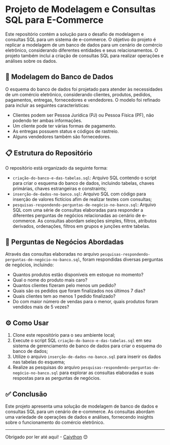 # Projeto de Modelagem e Consultas SQL para E-Commerce

Este repositório contém a solução para o desafio de modelagem e consultas SQL para um sistema de e-commerce. O objetivo do projeto é replicar a modelagem de um banco de dados para um cenário de comércio eletrônico, considerando diferentes entidades e seus relacionamentos. O projeto também inclui a criação de consultas SQL para realizar operações e análises sobre os dados.

## 🎲 Modelagem do Banco de Dados

O esquema do banco de dados foi projetado para atender às necessidades de um comércio eletrônico, considerando clientes, produtos, pedidos, pagamentos, entregas, fornecedores e vendedores. O modelo foi refinado para incluir as seguintes características:

- Clientes podem ser Pessoa Jurídica (PJ) ou Pessoa Física (PF), não podendo ter ambas informações.
- Um cliente pode ter várias formas de pagamento.
- As entregas possuem status e códigos de rastreio.
- Alguns vendedores também são fornecedores.

## 📋 Estrutura do Repositório

O repositório está organizado da seguinte forma:

- `criação-do-banco-e-das-tabelas.sql`: Arquivo SQL contendo o script para criar o esquema do banco de dados, incluindo tabelas, chaves primárias, chaves estrangeiras e constraints;
- `inserção-de-dados-no-banco.sql`: Arquivo SQL com código para inserção de valores fictícios afim de realizar testes com consultas;
- `pesquisas-respondendo-perguntas-de-negócio-no-banco.sql`: Arquivo SQL com uma série de consultas elaboradas para responder a diferentes perguntas de negócios relacionadas ao cenário de e-commerce. As consultas abordam seleções simples, filtros, atributos derivados, ordenações, filtros em grupos e junções entre tabelas.

## 💼 Perguntas de Negócios Abordadas

Através das consultas elaboradas no arquivo `pesquisas-respondendo-perguntas-de-negócio-no-banco.sql`, foram respondidas diversas perguntas de negócios, incluindo:

- Quantos produtos estão disponíveis em estoque no momento?
- Qual o nome do produto mais caro?
- Quantos clientes fizeram pelo menos um pedido?
- Quais são os pedidos que foram finalizados nos últimos 7 dias?
- Quais clientes tem ao menos 1 pedido finalizado?
- Do com maior número de vendas para o menor, quais produtos foram vendidos mais de 5 vezes?

## ⚙️ Como Usar

1. Clone este repositório para o seu ambiente local;
2. Execute o script SQL `criação-do-banco-e-das-tabelas.sql` em seu sistema de gerenciamento de banco de dados para criar o esquema do banco de dados;
3. Utilize o arquivo `inserção-de-dados-no-banco.sql` para inserir os dados nas tabelas do esquema;
4. Realize as pesquisas do arquivo `pesquisas-respondendo-perguntas-de-negócio-no-banco.sql` para explorar as consultas elaboradas e suas respostas para as perguntas de negócios.

## ✅ Conclusão

Este projeto apresenta uma solução de modelagem de banco de dados e consultas SQL para um cenário de e-commerce. As consultas abordam uma variedade de operações de dados e análises, fornecendo insights sobre o funcionamento do comércio eletrônico.

---

Obrigado por ler até aqui! - [Caiython](https://github.com/caiython) 😊